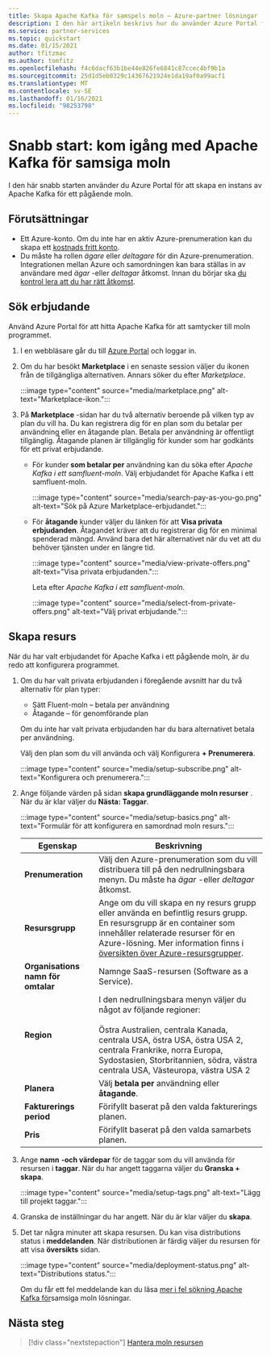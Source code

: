 ```yaml
---
title: Skapa Apache Kafka för samspels moln – Azure-partner lösningar
description: I den här artikeln beskrivs hur du använder Azure Portal för att skapa en instans av Apache Kafka för ett moln.
ms.service: partner-services
ms.topic: quickstart
ms.date: 01/15/2021
author: tfitzmac
ms.author: tomfitz
ms.openlocfilehash: f4c6dacf63b1be44e826fe6841c87ccec4bf9b1a
ms.sourcegitcommit: 25d1d5eb0329c14367621924e1da19af0a99acf1
ms.translationtype: MT
ms.contentlocale: sv-SE
ms.lasthandoff: 01/16/2021
ms.locfileid: "98253798"
---
```

# <a name="quickstart-get-started-with-apache-kafka-for-confluent-cloud"></a>Snabb start: kom igång med Apache Kafka för samsiga moln

I den här snabb starten använder du Azure Portal för att skapa en instans av Apache Kafka för ett pågående moln.

## <a name="prerequisites"></a>Förutsättningar

- Ett Azure-konto. Om du inte har en aktiv Azure-prenumeration kan du skapa ett [kostnads fritt konto](https://azure.microsoft.com/free/).
- Du måste ha rollen _ägare_ eller _deltagare_ för din Azure-prenumeration. Integrationen mellan Azure och samordningen kan bara ställas in av användare med _ägar_ -eller _deltagar_ åtkomst. Innan du börjar ska [du kontrol lera att du har rätt åtkomst](../../role-based-access-control/check-access.md).

## <a name="find-offer"></a>Sök erbjudande

Använd Azure Portal för att hitta Apache Kafka för att samtycker till moln programmet.

1. I en webbläsare går du till [Azure Portal](https://portal.azure.com/) och loggar in.

1. Om du har besökt **Marketplace** i en senaste session väljer du ikonen från de tillgängliga alternativen. Annars söker du efter _Marketplace_.

    :::image type="content" source="media/marketplace.png" alt-text="Marketplace-ikon.":::

1. På **Marketplace** -sidan har du två alternativ beroende på vilken typ av plan du vill ha. Du kan registrera dig för en plan som du betalar per användning eller en åtagande plan. Betala per användning är offentligt tillgänglig. Åtagande planen är tillgänglig för kunder som har godkänts för ett privat erbjudande.

   - För kunder **som betalar per** användning kan du söka efter _Apache Kafka i ett samfluent-moln_. Välj erbjudandet för Apache Kafka i ett samfluent-moln.

     :::image type="content" source="media/search-pay-as-you-go.png" alt-text="Sök på Azure Marketplace-erbjudandet.":::

   - För **åtagande** kunder väljer du länken för att **Visa privata erbjudanden**. Åtagandet kräver att du registrerar dig för en minimal spenderad mängd. Använd bara det här alternativet när du vet att du behöver tjänsten under en längre tid.

     :::image type="content" source="media/view-private-offers.png" alt-text="Visa privata erbjudanden.":::

     Leta efter _Apache Kafka i ett samfluent-moln_.

     :::image type="content" source="media/select-from-private-offers.png" alt-text="Välj privat erbjudande.":::

## <a name="create-resource"></a>Skapa resurs

När du har valt erbjudandet för Apache Kafka i ett pågående moln, är du redo att konfigurera programmet.

1. Om du har valt privata erbjudanden i föregående avsnitt har du två alternativ för plan typer:

    - Sätt Fluent-moln – betala per användning
    - Åtagande – för genomförande plan

   Om du inte har valt privata erbjudanden har du bara alternativet betala per användning.

   Välj den plan som du vill använda och välj Konfigurera **+ Prenumerera**.

    :::image type="content" source="media/setup-subscribe.png" alt-text="Konfigurera och prenumerera.":::

1. Ange följande värden på sidan **skapa grundläggande moln resurser** . När du är klar väljer du **Nästa: Taggar**.

    :::image type="content" source="media/setup-basics.png" alt-text="Formulär för att konfigurera en samordnad moln resurs.":::

    | Egenskap | Beskrivning |
    | ---- | ---- |
    | **Prenumeration** | Välj den Azure-prenumeration som du vill distribuera till på den nedrullningsbara menyn. Du måste ha _ägar_ -eller _deltagar_ åtkomst. |
    | **Resursgrupp** | Ange om du vill skapa en ny resurs grupp eller använda en befintlig resurs grupp. En resursgrupp är en container som innehåller relaterade resurser för en Azure-lösning. Mer information finns i [översikten över Azure-resursgrupper](../../azure-resource-manager/management/overview.md). |
    | **Organisations namn för omtalar** | Namnge SaaS-resursen (Software as a Service). |
    | **Region** | I den nedrullningsbara menyn väljer du något av följande regioner: <br/><br/> Östra Australien, centrala Kanada, centrala USA, östra USA, östra USA 2, centrala Frankrike, norra Europa, Sydostasien, Storbritannien, södra, västra centrala USA, Västeuropa, västra USA 2 |
    | **Planera** | Välj **betala per** användning eller **åtagande**. |
    | **Fakturerings period** | Förifyllt baserat på den valda fakturerings planen. |
    | **Pris** | Förifyllt baserat på den valda samarbets planen. |

1. Ange **namn** **-och värdepar** för de taggar som du vill använda för resursen i **taggar**. När du har angett taggarna väljer du **Granska + skapa**.

    :::image type="content" source="media/setup-tags.png" alt-text="Lägg till projekt taggar.":::

1. Granska de inställningar du har angett. När du är klar väljer du **skapa**.

1. Det tar några minuter att skapa resursen. Du kan visa distributions status i **meddelanden**. När distributionen är färdig väljer du resursen för att visa **översikts** sidan.

    :::image type="content" source="media/deployment-status.png" alt-text="Distributions status.":::

   Om du får ett fel meddelande kan du läsa [mer i fel sökning Apache Kafka för](troubleshoot.md)samsiga moln lösningar.

## <a name="next-steps"></a>Nästa steg

> [!div class="nextstepaction"]
> [Hantera moln resursen](manage.md)
